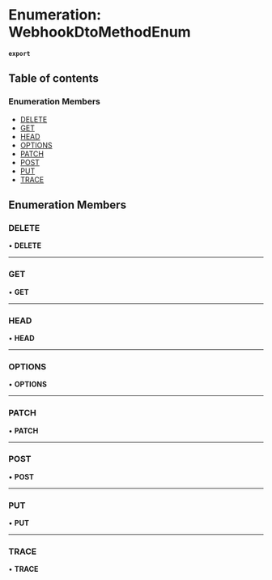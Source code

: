 # Enumeration: WebhookDtoMethodEnum

**`export`**

## Table of contents

### Enumeration Members

- [DELETE](WebhookDtoMethodEnum.md#delete)
- [GET](WebhookDtoMethodEnum.md#get)
- [HEAD](WebhookDtoMethodEnum.md#head)
- [OPTIONS](WebhookDtoMethodEnum.md#options)
- [PATCH](WebhookDtoMethodEnum.md#patch)
- [POST](WebhookDtoMethodEnum.md#post)
- [PUT](WebhookDtoMethodEnum.md#put)
- [TRACE](WebhookDtoMethodEnum.md#trace)

## Enumeration Members

### <a id="delete" name="delete"></a> DELETE

• **DELETE**

___

### <a id="get" name="get"></a> GET

• **GET**

___

### <a id="head" name="head"></a> HEAD

• **HEAD**

___

### <a id="options" name="options"></a> OPTIONS

• **OPTIONS**

___

### <a id="patch" name="patch"></a> PATCH

• **PATCH**

___

### <a id="post" name="post"></a> POST

• **POST**

___

### <a id="put" name="put"></a> PUT

• **PUT**

___

### <a id="trace" name="trace"></a> TRACE

• **TRACE**
